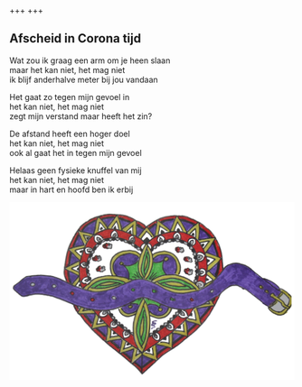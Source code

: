 +++
+++

## Afscheid in Corona tijd

Wat zou ik graag een arm om je heen slaan \
maar het kan niet, het mag niet  \
ik blijf anderhalve meter bij jou vandaan

Het gaat zo tegen mijn gevoel in \
het kan niet, het mag niet \
zegt mijn verstand maar heeft het zin?

De afstand heeft een hoger doel \
het kan niet, het mag niet \
ook al gaat het in tegen mijn gevoel

Helaas geen fysieke knuffel van mij \
het kan niet, het mag niet \
maar in hart en hoofd ben ik erbij

![Afscheid](Afscheid.png)
